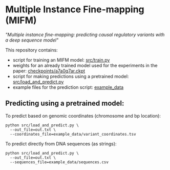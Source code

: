 # Multiple Instance Fine-mapping (MIFM)
*"Multiple instance fine-mapping: predicting causal regulatory variants with a deep sequence model"*

This repository contains:
- script for training an MIFM model: [src/train.py](src/train.py)
- weights for an already trained model used for the experiments in the paper: [checkpoints/a7a0q7ar.ckpt](checkpoints/a7a0q7ar.ckpt)
- script for making predictions using a pretrained model: [src/load_and_predict.py](src/load_and_predict.py)
- example files for the prediction script: [example_data](example_data)

## Predicting using a pretrained model:
To predict based on genomic coordinates (chromosome and bp location):
```
python src/load_and_predict.py \
  --out_file=out.txt \
  --coordinates_file=example_data/variant_coordinates.tsv
```

To predict directly from DNA sequences (as strings):
```
python src/load_and_predict.py \
  --out_file=out.txt \
  --sequences_file=example_data/sequences.csv
```
